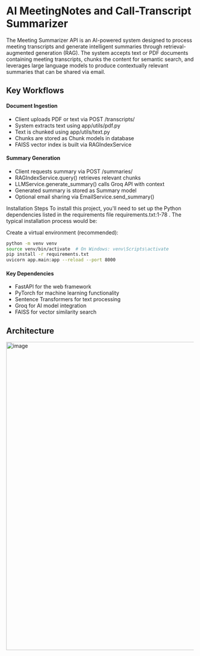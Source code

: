# AI MeetingNotes and Call-Transcript Summarizer
The Meeting Summarizer API is an AI-powered system designed to process meeting transcripts and generate intelligent summaries through retrieval-augmented generation (RAG). The system accepts text or PDF documents containing meeting transcripts, chunks the content for semantic search, and leverages large language models to produce contextually relevant summaries that can be shared via email.

## Key Workflows
#### Document Ingestion
- Client uploads PDF or text via POST /transcripts/
- System extracts text using app/utils/pdf.py
- Text is chunked using app/utils/text.py
- Chunks are stored as Chunk models in database
- FAISS vector index is built via RAGIndexService
#### Summary Generation
- Client requests summary via POST /summaries/
- RAGIndexService.query() retrieves relevant chunks
- LLMService.generate_summary() calls Groq API with context
- Generated summary is stored as Summary model
- Optional email sharing via EmailService.send_summary()

Installation Steps
To install this project, you'll need to set up the Python dependencies listed in the requirements file requirements.txt:1-78 . The typical installation process would be:

Create a virtual environment (recommended):
```bash
python -m venv venv  
source venv/bin/activate  # On Windows: venv\Scripts\activate
pip install -r requirements.txt
uvicorn app.main:app --reload --port 8000 
```
#### Key Dependencies

- FastAPI for the web framework
- PyTorch for machine learning functionality
- Sentence Transformers for text processing
- Groq for AI model integration
- FAISS for vector similarity search

## Architecture 
<img width="1126" height="827" alt="image" src="https://github.com/user-attachments/assets/63bbcdea-0db1-45f8-9b4b-e9ffbe9850f0" />


